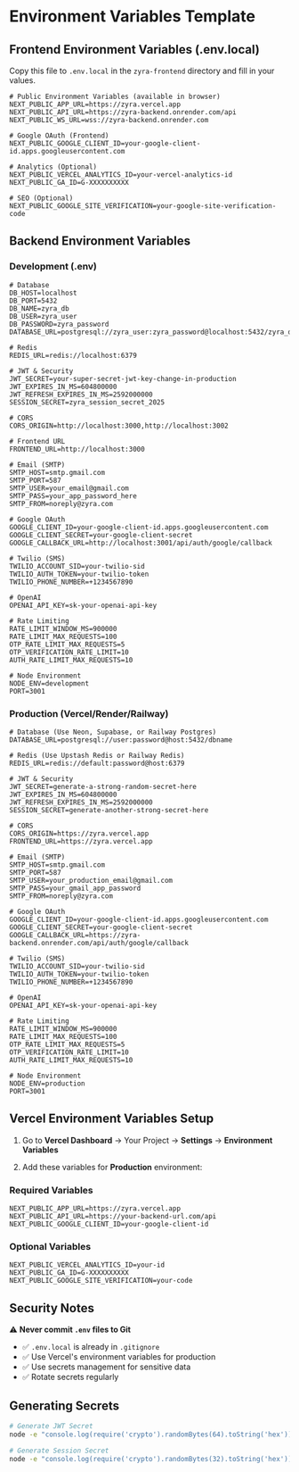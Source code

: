 # Environment Variables Template

## Frontend Environment Variables (.env.local)

Copy this file to `.env.local` in the `zyra-frontend` directory and fill in your values.

```env
# Public Environment Variables (available in browser)
NEXT_PUBLIC_APP_URL=https://zyra.vercel.app
NEXT_PUBLIC_API_URL=https://zyra-backend.onrender.com/api
NEXT_PUBLIC_WS_URL=wss://zyra-backend.onrender.com

# Google OAuth (Frontend)
NEXT_PUBLIC_GOOGLE_CLIENT_ID=your-google-client-id.apps.googleusercontent.com

# Analytics (Optional)
NEXT_PUBLIC_VERCEL_ANALYTICS_ID=your-vercel-analytics-id
NEXT_PUBLIC_GA_ID=G-XXXXXXXXXX

# SEO (Optional)
NEXT_PUBLIC_GOOGLE_SITE_VERIFICATION=your-google-site-verification-code
```

## Backend Environment Variables

### Development (.env)
```env
# Database
DB_HOST=localhost
DB_PORT=5432
DB_NAME=zyra_db
DB_USER=zyra_user
DB_PASSWORD=zyra_password
DATABASE_URL=postgresql://zyra_user:zyra_password@localhost:5432/zyra_db

# Redis
REDIS_URL=redis://localhost:6379

# JWT & Security
JWT_SECRET=your-super-secret-jwt-key-change-in-production
JWT_EXPIRES_IN_MS=604800000
JWT_REFRESH_EXPIRES_IN_MS=2592000000
SESSION_SECRET=zyra_session_secret_2025

# CORS
CORS_ORIGIN=http://localhost:3000,http://localhost:3002

# Frontend URL
FRONTEND_URL=http://localhost:3000

# Email (SMTP)
SMTP_HOST=smtp.gmail.com
SMTP_PORT=587
SMTP_USER=your_email@gmail.com
SMTP_PASS=your_app_password_here
SMTP_FROM=noreply@zyra.com

# Google OAuth
GOOGLE_CLIENT_ID=your-google-client-id.apps.googleusercontent.com
GOOGLE_CLIENT_SECRET=your-google-client-secret
GOOGLE_CALLBACK_URL=http://localhost:3001/api/auth/google/callback

# Twilio (SMS)
TWILIO_ACCOUNT_SID=your-twilio-sid
TWILIO_AUTH_TOKEN=your-twilio-token
TWILIO_PHONE_NUMBER=+1234567890

# OpenAI
OPENAI_API_KEY=sk-your-openai-api-key

# Rate Limiting
RATE_LIMIT_WINDOW_MS=900000
RATE_LIMIT_MAX_REQUESTS=100
OTP_RATE_LIMIT_MAX_REQUESTS=5
OTP_VERIFICATION_RATE_LIMIT=10
AUTH_RATE_LIMIT_MAX_REQUESTS=10

# Node Environment
NODE_ENV=development
PORT=3001
```

### Production (Vercel/Render/Railway)
```env
# Database (Use Neon, Supabase, or Railway Postgres)
DATABASE_URL=postgresql://user:password@host:5432/dbname

# Redis (Use Upstash Redis or Railway Redis)
REDIS_URL=redis://default:password@host:6379

# JWT & Security
JWT_SECRET=generate-a-strong-random-secret-here
JWT_EXPIRES_IN_MS=604800000
JWT_REFRESH_EXPIRES_IN_MS=2592000000
SESSION_SECRET=generate-another-strong-secret-here

# CORS
CORS_ORIGIN=https://zyra.vercel.app
FRONTEND_URL=https://zyra.vercel.app

# Email (SMTP)
SMTP_HOST=smtp.gmail.com
SMTP_PORT=587
SMTP_USER=your_production_email@gmail.com
SMTP_PASS=your_gmail_app_password
SMTP_FROM=noreply@zyra.com

# Google OAuth
GOOGLE_CLIENT_ID=your-google-client-id.apps.googleusercontent.com
GOOGLE_CLIENT_SECRET=your-google-client-secret
GOOGLE_CALLBACK_URL=https://zyra-backend.onrender.com/api/auth/google/callback

# Twilio (SMS)
TWILIO_ACCOUNT_SID=your-twilio-sid
TWILIO_AUTH_TOKEN=your-twilio-token
TWILIO_PHONE_NUMBER=+1234567890

# OpenAI
OPENAI_API_KEY=sk-your-openai-api-key

# Rate Limiting
RATE_LIMIT_WINDOW_MS=900000
RATE_LIMIT_MAX_REQUESTS=100
OTP_RATE_LIMIT_MAX_REQUESTS=5
OTP_VERIFICATION_RATE_LIMIT=10
AUTH_RATE_LIMIT_MAX_REQUESTS=10

# Node Environment
NODE_ENV=production
PORT=3001
```

## Vercel Environment Variables Setup

1. Go to **Vercel Dashboard** → Your Project → **Settings** → **Environment Variables**

2. Add these variables for **Production** environment:

### Required Variables
```
NEXT_PUBLIC_APP_URL=https://zyra.vercel.app
NEXT_PUBLIC_API_URL=https://your-backend-url.com/api
NEXT_PUBLIC_GOOGLE_CLIENT_ID=your-google-client-id
```

### Optional Variables
```
NEXT_PUBLIC_VERCEL_ANALYTICS_ID=your-id
NEXT_PUBLIC_GA_ID=G-XXXXXXXXXX
NEXT_PUBLIC_GOOGLE_SITE_VERIFICATION=your-code
```

## Security Notes

⚠️ **Never commit `.env` files to Git**

- ✅ `.env.local` is already in `.gitignore`
- ✅ Use Vercel's environment variables for production
- ✅ Use secrets management for sensitive data
- ✅ Rotate secrets regularly

## Generating Secrets

```bash
# Generate JWT Secret
node -e "console.log(require('crypto').randomBytes(64).toString('hex'))"

# Generate Session Secret
node -e "console.log(require('crypto').randomBytes(32).toString('hex'))"
```

